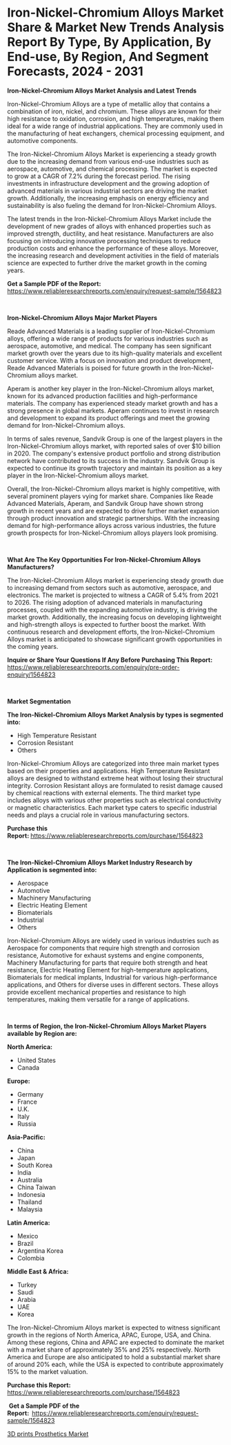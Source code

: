 <p><h1>Iron-Nickel-Chromium Alloys Market Share & Market New Trends Analysis Report By Type, By Application, By End-use, By Region, And Segment Forecasts, 2024 - 2031</h1></p><p><strong>Iron-Nickel-Chromium Alloys Market Analysis and Latest Trends</strong></p>
<p><p>Iron-Nickel-Chromium Alloys are a type of metallic alloy that contains a combination of iron, nickel, and chromium. These alloys are known for their high resistance to oxidation, corrosion, and high temperatures, making them ideal for a wide range of industrial applications. They are commonly used in the manufacturing of heat exchangers, chemical processing equipment, and automotive components.</p><p>The Iron-Nickel-Chromium Alloys Market is experiencing a steady growth due to the increasing demand from various end-use industries such as aerospace, automotive, and chemical processing. The market is expected to grow at a CAGR of 7.2% during the forecast period. The rising investments in infrastructure development and the growing adoption of advanced materials in various industrial sectors are driving the market growth. Additionally, the increasing emphasis on energy efficiency and sustainability is also fueling the demand for Iron-Nickel-Chromium Alloys.</p><p>The latest trends in the Iron-Nickel-Chromium Alloys Market include the development of new grades of alloys with enhanced properties such as improved strength, ductility, and heat resistance. Manufacturers are also focusing on introducing innovative processing techniques to reduce production costs and enhance the performance of these alloys. Moreover, the increasing research and development activities in the field of materials science are expected to further drive the market growth in the coming years.</p></p>
<p><strong>Get a Sample PDF of the Report:&nbsp;</strong> <a href="https://www.reliableresearchreports.com/enquiry/request-sample/1564823">https://www.reliableresearchreports.com/enquiry/request-sample/1564823</a></p>
<p>&nbsp;</p>
<p><strong>Iron-Nickel-Chromium Alloys Major Market Players</strong></p>
<p><p>Reade Advanced Materials is a leading supplier of Iron-Nickel-Chromium alloys, offering a wide range of products for various industries such as aerospace, automotive, and medical. The company has seen significant market growth over the years due to its high-quality materials and excellent customer service. With a focus on innovation and product development, Reade Advanced Materials is poised for future growth in the Iron-Nickel-Chromium alloys market.</p><p>Aperam is another key player in the Iron-Nickel-Chromium alloys market, known for its advanced production facilities and high-performance materials. The company has experienced steady market growth and has a strong presence in global markets. Aperam continues to invest in research and development to expand its product offerings and meet the growing demand for Iron-Nickel-Chromium alloys.</p><p>In terms of sales revenue, Sandvik Group is one of the largest players in the Iron-Nickel-Chromium alloys market, with reported sales of over $10 billion in 2020. The company's extensive product portfolio and strong distribution network have contributed to its success in the industry. Sandvik Group is expected to continue its growth trajectory and maintain its position as a key player in the Iron-Nickel-Chromium alloys market.</p><p>Overall, the Iron-Nickel-Chromium alloys market is highly competitive, with several prominent players vying for market share. Companies like Reade Advanced Materials, Aperam, and Sandvik Group have shown strong growth in recent years and are expected to drive further market expansion through product innovation and strategic partnerships. With the increasing demand for high-performance alloys across various industries, the future growth prospects for Iron-Nickel-Chromium alloys players look promising.</p></p>
<p>&nbsp;</p>
<p><strong>What Are The Key Opportunities For Iron-Nickel-Chromium Alloys Manufacturers?</strong></p>
<p><p>The Iron-Nickel-Chromium Alloys market is experiencing steady growth due to increasing demand from sectors such as automotive, aerospace, and electronics. The market is projected to witness a CAGR of 5.4% from 2021 to 2026. The rising adoption of advanced materials in manufacturing processes, coupled with the expanding automotive industry, is driving the market growth. Additionally, the increasing focus on developing lightweight and high-strength alloys is expected to further boost the market. With continuous research and development efforts, the Iron-Nickel-Chromium Alloys market is anticipated to showcase significant growth opportunities in the coming years.</p></p>
<p><strong>Inquire or Share Your Questions If Any Before Purchasing This Report:</strong> <a href="https://www.reliableresearchreports.com/enquiry/pre-order-enquiry/1564823">https://www.reliableresearchreports.com/enquiry/pre-order-enquiry/1564823</a></p>
<p>&nbsp;</p>
<p><strong>Market Segmentation</strong></p>
<p><strong>The Iron-Nickel-Chromium Alloys Market Analysis by types is segmented into:</strong></p>
<p><ul><li>High Temperature Resistant</li><li>Corrosion Resistant</li><li>Others</li></ul></p>
<p><p>Iron-Nickel-Chromium Alloys are categorized into three main market types based on their properties and applications. High Temperature Resistant alloys are designed to withstand extreme heat without losing their structural integrity. Corrosion Resistant alloys are formulated to resist damage caused by chemical reactions with external elements. The third market type includes alloys with various other properties such as electrical conductivity or magnetic characteristics. Each market type caters to specific industrial needs and plays a crucial role in various manufacturing sectors.</p></p>
<p><strong>Purchase this Report:&nbsp;</strong><a href="https://www.reliableresearchreports.com/purchase/1564823">https://www.reliableresearchreports.com/purchase/1564823</a></p>
<p>&nbsp;</p>
<p><strong>The Iron-Nickel-Chromium Alloys Market Industry Research by Application is segmented into:</strong></p>
<p><ul><li>Aerospace</li><li>Automotive</li><li>Machinery Manufacturing</li><li>Electric Heating Element</li><li>Biomaterials</li><li>Industrial</li><li>Others</li></ul></p>
<p><p>Iron-Nickel-Chromium Alloys are widely used in various industries such as Aerospace for components that require high strength and corrosion resistance, Automotive for exhaust systems and engine components, Machinery Manufacturing for parts that require both strength and heat resistance, Electric Heating Element for high-temperature applications, Biomaterials for medical implants, Industrial for various high-performance applications, and Others for diverse uses in different sectors. These alloys provide excellent mechanical properties and resistance to high temperatures, making them versatile for a range of applications.</p></p>
<p>&nbsp;</p>
<p><strong>In terms of Region, the Iron-Nickel-Chromium Alloys Market Players available by Region are:</strong></p>
<p>
    <p> <strong> North America: </strong>
        <ul>
            <li>United States</li>
            <li>Canada</li>
        </ul>
        </p> 
    <p> <strong> Europe: </strong>
        <ul>
            <li>Germany</li>
            <li>France</li>
            <li>U.K.</li>
            <li>Italy</li>
            <li>Russia</li>
        </ul>
        </p> 
    <p> <strong> Asia-Pacific: </strong>
        <ul>
            <li>China</li>
            <li>Japan</li>
            <li>South Korea</li>
            <li>India</li>
            <li>Australia</li>
            <li>China Taiwan</li>
            <li>Indonesia</li>
            <li>Thailand</li>
            <li>Malaysia</li>
        </ul>
        </p> 
    <p> <strong> Latin America: </strong>
        <ul>
            <li>Mexico</li>
            <li>Brazil</li>
            <li>Argentina Korea</li>
            <li>Colombia</li>
        </ul>
        </p> 
    <p> <strong> Middle East & Africa: </strong>
        <ul>
            <li>Turkey</li>
            <li>Saudi</li>
            <li>Arabia</li>
            <li>UAE</li>
            <li>Korea</li>
        </ul>
    </p>
    </p>
<p><p>The Iron-Nickel-Chromium Alloys market is expected to witness significant growth in the regions of North America, APAC, Europe, USA, and China. Among these regions, China and APAC are expected to dominate the market with a market share of approximately 35% and 25% respectively. North America and Europe are also anticipated to hold a substantial market share of around 20% each, while the USA is expected to contribute approximately 15% to the market valuation.</p></p>
<p><strong>Purchase this Report: </strong><a href="https://www.reliableresearchreports.com/purchase/1564823">https://www.reliableresearchreports.com/purchase/1564823</a></p>
<p>&nbsp;<strong>Get a Sample PDF of the Report:&nbsp;&nbsp;</strong><a href="https://www.reliableresearchreports.com/enquiry/request-sample/1564823">https://www.reliableresearchreports.com/enquiry/request-sample/1564823</a></p>
<p><strong></strong></p>
<p><p><a href="https://crocus-run-b5a.notion.site/3D-prints-Prosthetics-Market-Size-and-Growth-Market-Segmentation-Regional-and-Country-Breakdowns--68a713e41179447f827b09a464a4d169">3D prints Prosthetics Market</a></p></p>